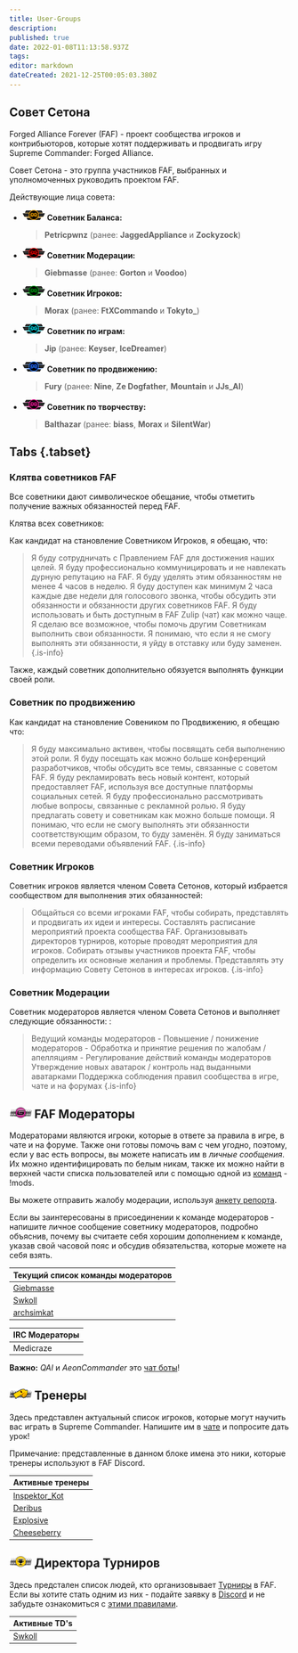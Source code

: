 ```yaml
---
title: User-Groups
description: 
published: true
date: 2022-01-08T11:13:58.937Z
tags: 
editor: markdown
dateCreated: 2021-12-25T00:05:03.380Z
---
```


## Совет Сетона

Forged Alliance Forever (FAF) - проект сообщества игроков и контрибьюторов, которые хотят поддерживать и продвигать игру Supreme Commander: Forged Alliance. 

Совет Сетона - это группа участников FAF, выбранных и уполномоченных руководить проектом FAF. 

Действующие лица совета:

- ![cos-balance.png](/cos-icons/cos-balance.png) **Советник Баланса:** 
	>	**Petricpwnz** (ранее: **JaggedAppliance** и  **Zockyzock**)
- ![cos-moderation.png](/cos-icons/cos-moderation.png) **Советник Модерации:**
	>	**Giebmasse** (ранее: **Gorton** и **Voodoo**)
- ![cos-player.png](/cos-icons/cos-player.png)     **Советник Игроков:** 
	>	**Morax** (ранее: **FtXCommando** и **Tokyto_**)
- ![cos-game.png](/cos-icons/cos-game.png)           **Советник по играм:** 
	>	**Jip** (ранее: **Keyser**, **IceDreamer**)
- ![cos-promo.png](/cos-icons/cos-promo.png)      **Советник по продвижению:** 
	>	**Fury** (ранее: **Nine**, **Ze Dogfather**, **Mountain** и **JJs_AI**)
- ![cos-creative.png](/cos-icons/cos-creative.png) **Советник по творчеству:** 
	>	**Balthazar** (ранее: **biass**, **Morax** и **SilentWar**)

## Tabs {.tabset}
### Клятва советников FAF

Все советники дают символическое обещание, чтобы отметить получение важных обязанностей перед FAF.

Клятва всех советников:

Как кандидат на становление Советником Игроков, я обещаю, что: 

> Я буду сотрудничать с Правлением FAF для достижения наших целей. 
 Я буду профессионально коммуницировать и не навлекать дурную репутацию на FAF. 
 Я буду уделять этим обязанностям не менее 4 часов в неделю. 
 Я буду доступен как минимум 2 часа каждые две недели для голосового звонка, чтобы обсудить эти обязанности и обязанности других советников FAF. 
 Я буду использовать и быть доступным в FAF Zulip (чат) как можно чаще. 
 Я сделаю все возможное, чтобы помочь другим Советникам выполнить свои обязанности. 
 Я понимаю, что если я не смогу выполнять эти обязанности, я уйду в отставку или буду заменен. 
> {.is-info}


Также, каждый советник дополнительно обязуется выполнять функции своей роли.

### Советник по продвижению

Как кандидат на становление Совеником по Продвижению, я обещаю что:

> Я буду максимально активен, чтобы посвящать себя выполнению этой роли. 
 Я буду посещать как можно больше конференций разработчиков, чтобы обсудить все темы, связанные с советом FAF. 
 Я буду рекламировать весь новый контент, который предоставляет FAF, используя все доступные платформы социальных сетей. 
 Я буду профессионально рассмотривать любые вопросы, связанные с рекламной ролью. 
 Я буду предлагать совету и советникам как можно больше помощи. 
 Я понимаю, что если не смогу выполнять эти обязанности соответствующим образом, то буду заменён. 
 Я буду заниматься всеми переводами объявлений FAF. 
> {.is-info}
### Советник Игроков

Советник игроков является членом Совета Сетонов, который избрается сообществом для выполнения этих обязанностей:

> Общайться со всеми игроками FAF, чтобы собирать, представлять и продвигать их идеи и интересы.
 Составлять расписание мероприятий проекта сообщества FAF. 
 Организовывать директоров турниров, которые проводят мероприятия для игроков. 
 Собирать отзывы участников проекта FAF, чтобы определить их основные желания и проблемы. Представлять эту информацию Совету Сетонов в интересах игроков. 
> {.is-info}
### Советник Модерации

Советник модераторов является членом Совета Сетонов и выполняет следующие обязанности: :

> Ведущий команды модераторов
	- Повышение / понижение модераторов
	- Обработка и принятие решения по жалобам / апелляциям 
	- Регулирование действий команды модераторов
 Утверждение новых аватарок / контроль над выданными аватарками 
 Поддержка соблюдения правил сообщества в игре, чате и на форумах 
> {.is-info}

## ![moderator_avatar.png](/images/client-icons/avatars/moderator_avatar.png) FAF Модераторы

Модераторами являются игроки, которые в ответе за правила в игре, в чате и на форуме. Также они готовы помочь вам с чем угодно, поэтому, если у вас есть вопросы, вы можете написать им в *личные сообщения*. Их можно идентифицировать по белым никам, также их можно найти в верхней части списка пользователей или с помощью одной из [команд](/FAF-chat#Chat-commands) - !mods.

Вы можете отправить жалобу модерации, используя [анкету репорта](https://www.faforever.com/account/report).

Если вы заинтересованы в присоединении к команде модераторов - напишите личное сообщение советнику модераторов, подробно объяснив, почему вы считаете себя хорошим дополнением к команде, указав свой часовой пояс и обсудив обязательства, которые можете на себя взять.


| Текущий список команды модераторов |
| ------------------ |
| [Giebmasse](https://discordapp.com/users/197074417858248705/)          | [Gorton](https://discordapp.com/users/133886869032271873/)          | [Voodoo](https://discordapp.com/users/197038973841965056/)          | [Resistance](https://discordapp.com/users/456521151951273984/)         
| [Swkoll](https://discordapp.com/users/199572022077030400/)          | [Deribus](https://discordapp.com/users/228680778186227712/)          | [Legion Darrath](https://discordapp.com/users/154949217708670976/)         | [Tex](https://discordapp.com/users/221104178301239297/)   
| [archsimkat](https://discordapp.com/users/179666785396719617/)         | [angelofd347h](https://discordapp.com/users/340492708860657666)          | [nemir](https://discordapp.com/users/283255849089105921/)   


| IRC Модераторы |
| -------------- |
| Medicraze      | [SiwaonaDaphnewen](https://discordapp.com/users/197225062317817857/) | [NarNerdPower](https://discordapp.com/users/325659338767073281/) | Viking |

**Важно:** *QAI* и *AeonCommander* это [чат боты](/FAF-chat#Chat-commands)!

## ![personal_trainer_avatar.png](/images/client-icons/avatars/personal_trainer_avatar.png) Тренеры

Здесь представлен актуальный список игроков, которые могут научить вас играть в Supreme Commander. Напишите им в [чате](/FAF-chat) и попросите дать урок!

Примечание: представленные в данном блоке имена это ники, которые тренеры используют в FAF Discord.

| Активные тренеры |
| --------------- |
| [Inspektor_Kot](https://discordapp.com/users/245588548592467969/)          | [Emerald](https://discordapp.com/users/325618820335009792/)          | [Javi](https://discordapp.com/users/307278843062910976/)  | [HintHunter](https://discordapp.com/users/107897331185115136/) 
| [Deribus](https://discordapp.com/users/228680778186227712/)          | [Tagada](https://discordapp.com/users/203886429422485505/)         | [Morax](https://discordapp.com/users/197338241781727232/)  | [Sladow](https://discordapp.com/users/310061915189673984/)
| [Explosive](https://discordapp.com/users/290560858008846342/)          | [F-Odin](https://discordapp.com/users/299541549031620609/)         | [Terminal](https://discordapp.com/users/588079473568514050/)			   | [Resistance](https://discordapp.com/users/456521151951273984/) 
| [Cheeseberry](https://discordapp.com/users/435170811859697694/)          | [Aulex](https://discordapp.com/users/131831547425849344/)  | [LimeZ3](https://discordapp.com/users/257482037236203520/) 				| Gorthaur	 |

## ![tournament_director.png](/images/client-icons/avatars/tournament_director.png) Директора Турниров

Здесь предстален список людей, кто организовывает [Турниры](Tournaments) в FAF. Если вы хотите стать одним из них - подайте заявку в [Discord](/Voicechat-(Discord)#Other-Discord-Server) и не забудьте ознакомиться с [этими правилами](http://forums.faforever.com/viewtopic.php?f=26&t=16483).

| Активные TD's |
| ----------- |
| [Swkoll](https://discordapp.com/users/199572022077030400/)         | [Morax](https://discordapp.com/users/197338241781727232/)  | [Inspektor_Kot](https://discordapp.com/users/245588548592467969/)